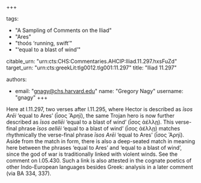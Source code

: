 +++

tags:
- "A Sampling of Comments on the Iliad"
- "Ares"
- "thoós ‘running, swift’"
- "‘equal to a blast of wind’"

citable_urn: "urn:cts:CHS:Commentaries.AHCIP:Iliad.11.297.hxsFuZd"
target_urn: "urn:cts:greekLit:tlg0012.tlg001:11.297"
title: "Iliad 11.297"

authors:
- email: "gnagy@chs.harvard.edu"
  name: "Gregory Nagy"
  username: "gnagy"
+++

<p>Here at I.11.297, two verses after I.11.295, where Hector is described as <em>īsos Arēi</em> ‘equal to Ares’ (ἶσος Ἄρηϊ), the same Trojan hero is now further described as <em>īsos aellēi</em> ‘equal to a blast of wind’ (ἶσος ἀέλλῃ). This verse-final phrase <em>īsos aellēi</em> ‘equal to a blast of wind’ (ἶσος ἀέλλῃ) matches rhythmically the verse-final phrase <em>īsos Arēi</em> ‘equal to Ares’ (ἶσος Ἄρηϊ). Aside from the match in form, there is also a deep-seated match in meaning here between the phrases ‘equal to Ares’ and ‘equal to a blast of wind’, since the god of war is traditionally linked with violent winds. See the comment on I.05.430. Such a link is also attested in the cognate poetics of other Indo-European languages besides Greek: analysis in a later comment (via BA 334, 337).  </p>